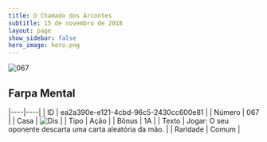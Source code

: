 ```yaml
---
title: O Chamado dos Arcontes
subtitle: 15 de novembro de 2018
layout: page
show_sidebar: false
hero_image: hero.png
---
```


![067](https://cdn.keyforgegame.com/media/card_front/pt/341_067_GJXV3PCXVPMW_pt.png)

## Farpa Mental

|----|----|
| ID | ea2a390e-e121-4cbd-96c5-2430cc600e81 |
| Número | 067 |
| Casa | ![Dis](https://archonarcana.com/images/thumb/e/e8/Dis.png/22px-Dis.png "Dis") |
| Tipo | Ação |
| Bônus | 1A |
| Texto | Jogar: O seu oponente descarta uma carta aleatória da mão. |
| Raridade | Comum |
